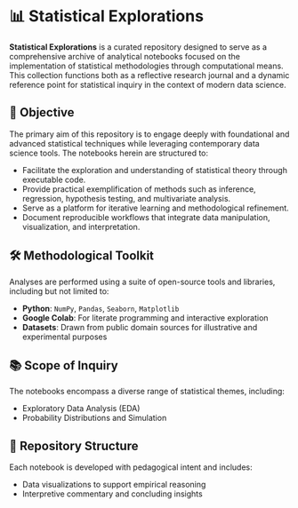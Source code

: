 # 📊 Statistical Explorations

**Statistical Explorations** is a curated repository designed to serve as a comprehensive archive of analytical notebooks focused on the implementation of statistical methodologies through computational means. This collection functions both as a reflective research journal and a dynamic reference point for statistical inquiry in the context of modern data science.

## 🎯 Objective

The primary aim of this repository is to engage deeply with foundational and advanced statistical techniques while leveraging contemporary data science tools. The notebooks herein are structured to:

- Facilitate the exploration and understanding of statistical theory through executable code.
- Provide practical exemplification of methods such as inference, regression, hypothesis testing, and multivariate analysis.
- Serve as a platform for iterative learning and methodological refinement.
- Document reproducible workflows that integrate data manipulation, visualization, and interpretation.

## 🛠️ Methodological Toolkit

Analyses are performed using a suite of open-source tools and libraries, including but not limited to:

- **Python**: `NumPy`, `Pandas`, `Seaborn`, `Matplotlib`
- **Google Colab**: For literate programming and interactive exploration
- **Datasets**: Drawn from public domain sources for illustrative and experimental purposes

## 📚 Scope of Inquiry

The notebooks encompass a diverse range of statistical themes, including:

- Exploratory Data Analysis (EDA)
- Probability Distributions and Simulation

## 📁 Repository Structure

Each notebook is developed with pedagogical intent and includes:

- Data visualizations to support empirical reasoning
- Interpretive commentary and concluding insights


